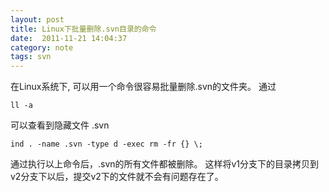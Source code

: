 ```yaml
---
layout: post
title: Linux下批量删除.svn目录的命令
date:  2011-11-21 14:04:37
category: note
tags: svn
---
```



在Linux系统下, 可以用一个命令很容易批量删除.svn的文件夹。 通过

	ll -a

可以查看到隐藏文件 .svn

	ind . -name .svn -type d -exec rm -fr {} \;

通过执行以上命令后，.svn的所有文件都被删除。 这样将v1分支下的目录拷贝到v2分支下以后，提交v2下的文件就不会有问题存在了。

